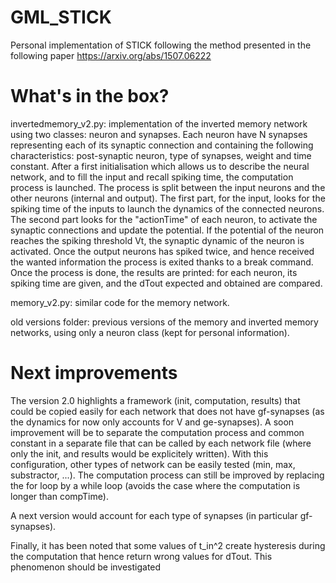 # GML_STICK
Personal implementation of STICK following the method presented in the following paper https://arxiv.org/abs/1507.06222

# What's in the box?

invertedmemory_v2.py: implementation of the inverted memory network using two classes: neuron and synapses. Each neuron have N synapses representing each of its synaptic connection and containing the following characteristics: post-synaptic neuron, type of synapses, weight and time constant. After a first initialisation which allows us to describe the neural network, and to fill the input and recall spiking time, the computation process is launched. The process is split between the input neurons and the other neurons (internal and output). The first part, for the input, looks for the spiking time of the inputs to launch the dynamics of the connected neurons. The second part looks for the "actionTime" of each neuron, to activate the synaptic connections and update the potential. If the potential of the neuron reaches the spiking threshold Vt, the synaptic dynamic of the neuron is activated. Once the output neurons has spiked twice, and hence received the wanted information the process is exited thanks to a break command. Once the process is done, the results are printed: for each neuron, its spiking time are given, and the dTout expected and obtained are compared.

memory_v2.py: similar code for the memory network.

old versions folder: previous versions of the memory and inverted memory networks, using only a neuron class (kept for personal information).

# Next improvements
The version 2.0 highlights a framework (init, computation, results) that could be copied easily for each network that does not have gf-synapses (as the dynamics for now only accounts for V and ge-synapses). A soon improvement will be to separate the computation process and common constant in a separate file that can be called by each network file (where only the init, and results would be explicitely written). With this configuration, other types of network can be easily tested (min, max, substractor, ...). The computation process can still be improved by replacing the for loop by a while loop (avoids the case where the computation is longer than compTime).

A next version would account for each type of synapses (in particular gf-synapses). 

Finally, it has been noted that some values of t_in^2 create hysteresis during the computation that hence return wrong values for dTout. This phenomenon should be investigated 